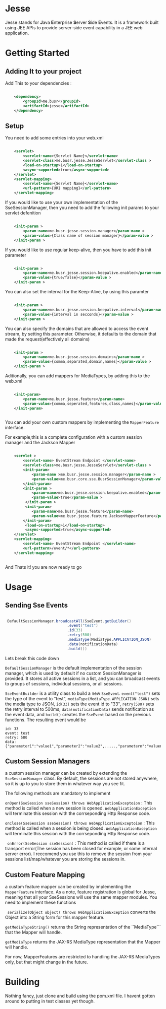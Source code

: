 # Jesse

Jesse stands for **J**ava **E**nterprise **S**erver **S**ide **E**vents. It is a framework built using JEE APIs to provide server-side event capability in a JEE web application.

# Getting Started

## Adding It to your project

Add This to your dependencies : 

```xml

    <dependency>
        <groupId>me.busr</groupId>
        <artifactId>jesse</artifactId>
    </dependency>

```
## Setup
You need to add some entries into your web.xml 

```xml

    <servlet>
        <servlet-name>{Servlet Name}</servlet-name>
        <servlet-class>me.busr.jesse.JesseServlet</servlet-class >
        <load-on-startup>1</load-on-startup>
        <async-supported>true</async-supported>
    </servlet>
    <servlet-mapping>
        <servlet-name>{Servlet Name}</servlet-name>
        <url-pattern>{URI mapping}</url-pattern>
    </servlet-mapping>

```

If you would like to use your own implementation of the SseSessionManager, then you need to add the following init params to your servlet defenition

```xml

    <init-param >
        <param-name>me.busr.jesse.session.manager</param-name >
        <param-value>{Class name of session manager}</param-value >
    </init-param >

```

If you would like to use regular keep-alive, then you have to add this init parameter

```xml

    <init-param >
        <param-name>me.busr.jesse.session.keepalive.enabled</param-name >
        <param-value>{true/false}</param-value >
    </init-param >

```

You can also set the interval for the Keep-Alive, by using this paramter

```xml

    <init-param >
        <param-name>me.busr.jesse.session.keepalive.interval</param-name >
        <param-value>{interval in secconds}</param-value >
    </init-param >

```

You can also specify the domains that are allowed to access the event stream, by setting this parameter. Otherwise, it defaults to the domain that made the request(effectively all domains)


```xml

    <init-param >
        <param-name>me.busr.jesse.session.domains</param-name >
        <param-value>{comma,separated,domain,names}</param-value >
    </init-param >

```

Aditionally, you can add mappers for MediaTypes, by adding this to the web.xml

```xml

    <init-param>
        <param-name>me.busr.jesse.feature</param-name>
        <param-value>{comma,seperated,features,class,names}</param-value>
    </init-param>
    
```
You can add your own custom mappers by implementing the ```MapperFeature``` interface.

For example,this is a complete configuration with a custom session manager and the Jackson Mapper

```xml

    <servlet >
        <servlet-name> EventStream Endpoint </servlet-name>
        <servlet-class>me.busr.jesse.JesseServlet</servlet-class >
        <init-param>
            <param-name >me.busr.jesse.session.manager</param-name >
            <param-value>me.busr.core.sse.BusrSessionManager</param-value >
        </init-param>
        <init-param >
            <param-name>me.busr.jesse.session.keepalive.enabled</param-name >
            <param-value>true</param-value >
         </init-param >
         <init-param>
            <param-name>me.busr.jesse.feature</param-name>
            <param-value>me.busr.jesse.feature.JacksonMapperFeature</param-value>
        </init-param>
         <load-on-startup>1</load-on-startup>
         <async-supported>true</async-supported>
    </servlet>
    <servlet-mapping>
        <servlet-name> EventStream Endpoint </servlet-name>
        <url-pattern>/event/*</url-pattern>
    </servlet-mapping>
    
```

And Thats it! you are now ready to go

# Usage

## Sending Sse Events

```java

 DefaultSessionManager.broadcastAll(SseEvent.getBuilder()
                            .event("test")
                            .id(33)
                            .retry(500)
                            .mediaType(MediaType.APPLICATION_JSON)
                            .data(notificationData)
                            .build())

```

Lets break this code down 

``` DefaultSessionManager ``` is the default implementation of the session manager, which is used by default if no custom SessionManager is provided. 
It stores all active sessions in a list, and you can broadcast events to groups of sessions, individual sessions, or all sessions. 


``` SseEventBuilder ``` is a utility class to build a new ``` SseEvent ```. ```event("test")``` sets the type of the event to "test", ```mediaType(MediaType.APPLICATION_JSON)``` sets the media type to JSON,  ``` id(33) ``` sets the event id to "33",  ``` retry(500) ``` sets the retry interval to 500ms, ``` data(notificationData) ``` sends notification as the event data, and ``` build() ``` creates the ``` SseEvent ``` based on the previous functions. The resulting event would be

```
id: 33
event: test
retry: 500
data:  {"parameter1":"value1","parameter2":"value2",.....,"parametern":"valuen"}

```

## Custom Session Managers

a custom session manager can be created by extending the ``` SseSessionManager ``` class.
By default, the sessions are not stored anywhere, so it is up to you to store them in whatever way you see fit.

The following methods are mandatory to implement

``` onOpen(SseSession sseSession) throws WebApplicationExceptoion ``` : This method is called when a new session is opened. ``` WebApplicationException ``` will terminate this session with the corrseponding Http Response code.

``` onClose(SseSession sseSession) throws WebApplicationExceptoion ``` : This method is called when a session is being closed. ``` WebApplicationException ``` will terminate this session with the corrseponding Http Response code.

``` onError(SseSession sseSession)``` : This method is called if there is a transport error(The session has been closed for example, or some internal server error). I reccomend you use this to remove the session from your sessions list/map/whatever you are storing the sessions in.


## Custom Feature Mapping

a custom feature mapper can be created by implementing the ```MapperFeature``` interface. As a note, feature registration is global for Jesse, meaning that all your SseSessions will use the same mapper modules. You need to
implement these functions 

``` serialize(Object object) throws WebApplicationException``` converts the Object into a String form for this mapper feature.

``` getMediaTypeString() ``` returns the String representation of the ``MediaType``` that the Mapper will handle.

``` getMediaType ``` returns the JAX-RS MediaType representation that the Mapper will handle.

For now, MapperFeatures are restricted to handling the JAX-RS MediaTypes only, but that might change in the future.

# Building

Nothing fancy, just clone and build using the pom.xml file. I havent gotten around to putting in test classes yet though.
